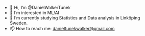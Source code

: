 - 👋 Hi, I’m @DanielWalkerTunek
- 👀 I’m interested in ML/AI
- 🌱 I’m currently studying Statistics and Data analysis in Linköping Sweden.
- 📫 How to reach me: danieltunekwalker@gmail.com


<!---
DanielWalkerTunek/DanielWalkerTunek is a ✨ special ✨ repository because its `README.md` (this file) appears on your GitHub profile.
You can click the Preview link to take a look at your changes.
--->
